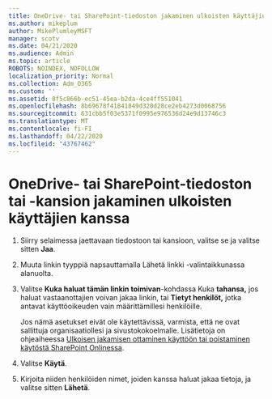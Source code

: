 ```yaml
---
title: OneDrive- tai SharePoint-tiedoston jakaminen ulkoisten käyttäjien kanssa
ms.author: mikeplum
author: MikePlumleyMSFT
manager: scotv
ms.date: 04/21/2020
ms.audience: Admin
ms.topic: article
ROBOTS: NOINDEX, NOFOLLOW
localization_priority: Normal
ms.collection: Adm_O365
ms.custom: ''
ms.assetid: 8f5c866b-ec51-45ea-b2da-4ce4ff551041
ms.openlocfilehash: 8b69678f41841849d320d28ce2eb4273d0068756
ms.sourcegitcommit: 631cbb5f03e5371f0995e976536d24e9d13746c3
ms.translationtype: MT
ms.contentlocale: fi-FI
ms.lasthandoff: 04/22/2020
ms.locfileid: "43767462"
---
```

# <a name="share-a-onedrive-or-sharepoint-file-or-folder-with-external-users"></a>OneDrive- tai SharePoint-tiedoston tai -kansion jakaminen ulkoisten käyttäjien kanssa

1. Siirry selaimessa jaettavaan tiedostoon tai kansioon, valitse se ja valitse sitten **Jaa**.
    
2. Muuta linkin tyyppiä napsauttamalla Lähetä linkki -valintaikkunassa alanuolta.
    
3. Valitse **Kuka haluat tämän linkin toimivan**-kohdassa Kuka **tahansa,** jos haluat vastaanottajien voivan jakaa linkin, tai **Tietyt henkilöt,** jotka antavat käyttöoikeuden vain määrittämillesi henkilöille. 
    
    Jos nämä asetukset eivät ole käytettävissä, varmista, että ne ovat sallittuja organisaatiollesi ja sivustokokoelmalle. Lisätietoja on ohjeaiheessa [Ulkoisen jakamisen ottaminen käyttöön tai poistaminen käytöstä SharePoint Onlinessa](https://go.microsoft.com/fwlink/?linkid=866426).
    
4. Valitse **Käytä**.
    
5. Kirjoita niiden henkilöiden nimet, joiden kanssa haluat jakaa tietoja, ja valitse sitten **Lähetä**.
    

